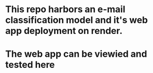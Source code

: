 # This repo harbors an e-mail classification model and it's web app deployment on render.
# The web app can be viewied and tested here

